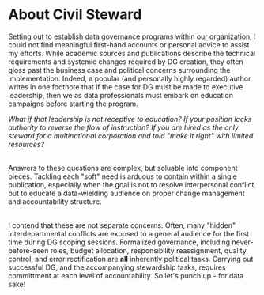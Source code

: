 <h1>About Civil Steward</h1>

<p>Setting out to establish data governance programs within our organization, I could not find meaningful first-hand accounts 
  or personal advice to assist my efforts. While academic sources and publications describe the technical requirements and systemic 
  changes required by DG creation, they often gloss past the business case and political concerns surrounding the implementation. Indeed, 
  a popular (and personally highly regarded) author writes in one footnote that if the case for DG must be made to executive leadership, 
  then we as data professionals must embark on education campaigns before starting the program.
  
  
  *What if that leadership is not receptive to education? If your position lacks authority to reverse the flow of instruction? If you are 
  hired as the only steward for a multinational corporation and told "make it right" with limited resources?*<br></br>
  
  Answers to these questions are complex, but soluable into component pieces. Tackling each "soft" need is arduous to contain within a 
  single publication, especially when the goal is not to resolve interpersonal conflict, but to educate a data-wielding audience on 
  proper change management and accountability structure.<br></br>
  
  I contend that these are not separate concerns. Often, many "hidden" interdepartmental conflicts are exposed to a general audience for 
  the first time during DG scoping sessions. Formalized governance, including never-before-seen roles, budget allocation, responsibility 
  reassignment, quality control, and error rectification are __all__ inherently political tasks. Carrying out successful DG, and the 
  accompanying stewardship tasks, requires committment at each level of accountability. So let's punch up - for data sake!</p>
